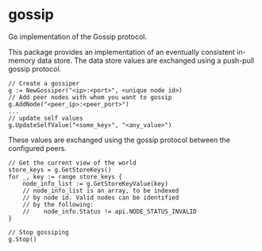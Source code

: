 # gossip
Go implementation of the Gossip protocol.

This package provides an implementation of an eventually consistent in-memory
data store. The data store values are exchanged using a push-pull gossip protocol.

```
// Create a gossiper
g := NewGossiper("<ip>:<port>", <unique node id>)
// Add peer nodes with whom you want to gossip
g.AddNode("<peer_ip>:<peer_port>")
...
// update self values 
g.UpdateSelfValue("<some_key>", "<any_value>")
```

These values are exchanged using the gossip protocol between the configured
peers.

```
// Get the current view of the world
store_keys = g.GetStoreKeys()
for _, key := range store_keys {
	node_info_list := g.GetStoreKeyValue(key)
	// node_info_list is an array, to be indexed
	// by node id. Valid nodes can be identified
	// by the following:
	//    node_info.Status != api.NODE_STATUS_INVALID
}

// Stop gossiping
g.Stop()
```
